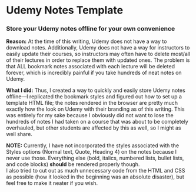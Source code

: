 # Udemy Notes Template

### Store your Udemy notes offline for your own convenience

**Reason:** At the time of this writing, Udemy does not have a way to download notes. Additionally, Udemy does not have a way for instructors to easily update their courses, so instructors may often have to delete most/all of their lectures in order to replace them with updated ones. The problem is that ALL bookmark notes associated with each lecture will be deleted forever, which is incredibly painful if you take hundreds of neat notes on Udemy.

**What I did:** Thus, I created a way to quickly and easily store Udemy notes offline—I replicated the bookmark styles and figured out how to set up a template HTML file; the notes rendered in the browser are pretty much exactly how the look on Udemy with their branding as of this writing. This was entirely for my sake because I obviously did not want to lose the hundreds of notes I had taken on a course that was about to be completely overhauled, but other students are affected by this as well, so I might as well share.

**NOTE:** Currently, I have not incorporated the styles associated with the Styles options (Normal text, Quote, Heading 4) on the notes because I never use those. Everything else (bold, italics, numbered lists, bullet lists, and code blocks) __should__ be rendered properly though.\
I also tried to cut out as much unnecessary code from the HTML and CSS as possible (how it looked in the beginning was an absolute disaster), but feel free to make it neater if you wish.
